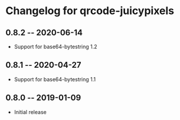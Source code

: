 # Changelog for qrcode-juicypixels

## 0.8.2 -- 2020-06-14

* Support for base64-bytestring 1.2

## 0.8.1 -- 2020-04-27

* Support for base64-bytestring 1.1

## 0.8.0 -- 2019-01-09

* Initial release

